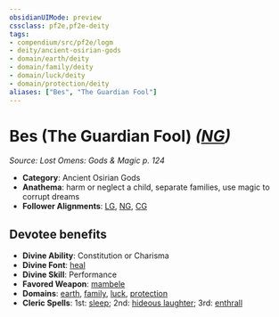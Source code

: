 ```yaml
---
obsidianUIMode: preview
cssclass: pf2e,pf2e-deity
tags:
- compendium/src/pf2e/logm
- deity/ancient-osirian-gods
- domain/earth/deity
- domain/family/deity
- domain/luck/deity
- domain/protection/deity
aliases: ["Bes", "The Guardian Fool"]
---
```

# Bes (The Guardian Fool) *([NG](/rules/traits/neutral-good-b1.md))*  
*Source: Lost Omens: Gods & Magic p. 124*  

- **Category**: Ancient Osirian Gods
- **Anathema**: harm or neglect a child, separate families, use magic to corrupt dreams
- **Follower Alignments**: [LG](/rules/traits/lawful-goo-b1.md), [NG](/rules/traits/neutral-good-b1.md), [CG](/rules/traits/chaotic-good-b1.md)

## Devotee benefits

- **Divine Ability**: Constitution or Charisma
- **Divine Font**: [heal](/compendium/spells/heal.md)
- **Divine Skill**: Performance
- **Favored Weapon**: [mambele](/compendium/equipment/items/mambele-logm.md)
- **Domains**: [earth](/compendium/setting/domains.md#Earth), [family](/compendium/setting/domains.md#Family), [luck](/compendium/setting/domains.md#Luck), [protection](/compendium/setting/domains.md#Protection)
- **Cleric Spells**: 1st: [sleep](/compendium/spells/sleep.md); 2nd: [hideous laughter](/compendium/spells/hideous-laughter.md); 3rd: [enthrall](/compendium/spells/enthrall.md)